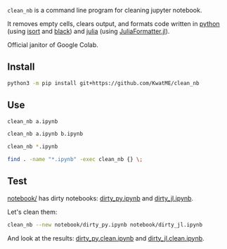 `clean_nb` is a command line program for cleaning jupyter notebook.

It removes empty cells, clears output, and formats code written in [python](https://www.python.org) (using [isort](https://github.com/timothycrosley/isort) and [black](https://github.com/ambv/black)) and [julia](https://julialang.org) (using [JuliaFormatter.jl](https://github.com/domluna/JuliaFormatter.jl)).

Official janitor of Google Colab.

## Install

```sh
python3 -m pip install git+https://github.com/KwatME/clean_nb
```

## Use

```sh
clean_nb a.ipynb
```

```sh
clean_nb a.ipynb b.ipynb
```

```sh
clean_nb *.ipynb
```

```sh
find . -name "*.ipynb" -exec clean_nb {} \;
```

## Test

[notebook/](notebook/) has dirty notebooks: [dirty_py.ipynb](notebook/dirty_py.ipynb) and [dirty_jl.ipynb](notebook/dirty_jl.ipynb).

Let's clean them:

```sh
clean_nb --new notebook/dirty_py.ipynb notebook/dirty_jl.ipynb
```

And look at the results: [dirty_py.clean.ipynb](notebook/dirty_py.clean.ipynb) and [dirty_jl.clean.ipynb](notebook/dirty_jl.clean.ipynb).
